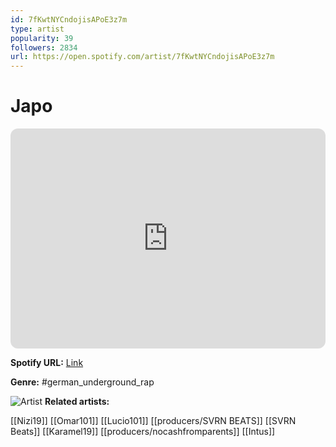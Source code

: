 ```yaml
---
id: 7fKwtNYCndojisAPoE3z7m
type: artist
popularity: 39
followers: 2834
url: https://open.spotify.com/artist/7fKwtNYCndojisAPoE3z7m
---
```

# Japo

<iframe style="border-radius:12px" src="https://open.spotify.com/embed/artist/7fKwtNYCndojisAPoE3z7m" width="100%" height="352" frameBorder="0" allowfullscreen="" allow="autoplay; clipboard-write; encrypted-media; fullscreen; picture-in-picture" loading="lazy"></iframe>

**Spotify URL:** [Link](https://open.spotify.com/artist/7fKwtNYCndojisAPoE3z7m)

**Genre:**  #german_underground_rap

![Artist](https://i.scdn.co/image/ab6761610000e5eb34c3d39d81563425b64692e5)
**Related artists:**

[[Nizi19]]
[[Omar101]]
[[Lucio101]]
[[producers/SVRN BEATS]]
[[SVRN Beats]]
[[Karamel19]]
[[producers/nocashfromparents]]
[[Intus]]
